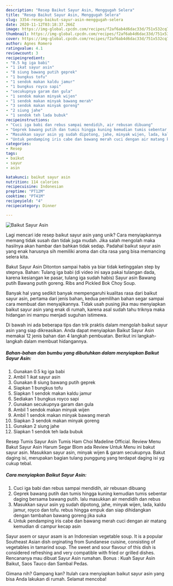 ```yaml
---
description: "Resep Baikut Sayur Asin, Menggugah Selera"
title: "Resep Baikut Sayur Asin, Menggugah Selera"
slug: 3354-resep-baikut-sayur-asin-menggugah-selera
date: 2020-11-12T03:18:37.266Z
image: https://img-global.cpcdn.com/recipes/f2af6ab4d6dac33d/751x532cq70/baikut-sayur-asin-foto-resep-utama.jpg
thumbnail: https://img-global.cpcdn.com/recipes/f2af6ab4d6dac33d/751x532cq70/baikut-sayur-asin-foto-resep-utama.jpg
cover: https://img-global.cpcdn.com/recipes/f2af6ab4d6dac33d/751x532cq70/baikut-sayur-asin-foto-resep-utama.jpg
author: Agnes Romero
ratingvalue: 4.1
reviewcount: 3
recipeingredient:
- "0.5 kg iga babi"
- "1 ikat sayur asin"
- "8 siung bawang putih geprek"
- "1 bungkus tofu"
- "1 sendok makan kaldu jamur"
- "1 bungkus royco sapi"
- "secukupnya garam dan gula"
- "1 sendok makan minyak wijen"
- "1 sendok makan minyak bawang merah"
- "3 sendok makan minyak goreng"
- "2 siung jahe"
- "1 sendok teh lada bubuk"
recipeinstructions:
- "Cuci iga babi dan rebus sampai mendidih, air rebusan dibuang"
- "Geprek bawang putih dan tumis hingga kuning kemudian tumis sebentar daging bersama bawang putih. lalu masukkan air mendidih dan rebus"
- "Masukkan sayur asin yg sudah dipotong, jahe, minyak wijen, lada, kaldu jamur, royco dan tofu. rebus hingga empuk dan siap dihidangkan dengan tambahan bawang goreng jika suka"
- "Untuk pendamping iris cabe dan bawang merah cuci dengan air matang kemudian di campur kecap asin"
categories:
- Resep
tags:
- baikut
- sayur
- asin

katakunci: baikut sayur asin 
nutrition: 114 calories
recipecuisine: Indonesian
preptime: "PT12M"
cooktime: "PT41M"
recipeyield: "4"
recipecategory: Dinner

---
```



![Baikut Sayur Asin](https://img-global.cpcdn.com/recipes/f2af6ab4d6dac33d/751x532cq70/baikut-sayur-asin-foto-resep-utama.jpg)

Lagi mencari ide resep baikut sayur asin yang unik? Cara menyiapkannya memang tidak susah dan tidak juga mudah. Jika salah mengolah maka hasilnya akan hambar dan bahkan tidak sedap. Padahal baikut sayur asin yang enak harusnya sih memiliki aroma dan cita rasa yang bisa memancing selera kita.

Bakut Sayur Asin Ditonton sampai habis ya biar tidak ketinggalan step by stepnya. Bahan: Tulang iga babi (di video ini saya pakai tulangan dada, karena kesiangan ke pasar, tulang iga sudah habis) Sayur asin Bawang putih Bawang putih goreng. Ribs and Pickled Bok Choy Soup.

Banyak hal yang sedikit banyak mempengaruhi kualitas rasa dari baikut sayur asin, pertama dari jenis bahan, kedua pemilihan bahan segar sampai cara membuat dan menyajikannya. Tidak usah pusing jika mau menyiapkan baikut sayur asin yang enak di rumah, karena asal sudah tahu triknya maka hidangan ini mampu menjadi suguhan istimewa.


Di bawah ini ada beberapa tips dan trik praktis dalam mengolah baikut sayur asin yang siap dikreasikan. Anda dapat menyiapkan Baikut Sayur Asin memakai 12 jenis bahan dan 4 langkah pembuatan. Berikut ini langkah-langkah dalam membuat hidangannya.

<!--inarticleads1-->

##### Bahan-bahan dan bumbu yang dibutuhkan dalam menyiapkan Baikut Sayur Asin:

1. Gunakan 0.5 kg iga babi
1. Ambil 1 ikat sayur asin
1. Gunakan 8 siung bawang putih geprek
1. Siapkan 1 bungkus tofu
1. Siapkan 1 sendok makan kaldu jamur
1. Sediakan 1 bungkus royco sapi
1. Gunakan secukupnya garam dan gula
1. Ambil 1 sendok makan minyak wijen
1. Ambil 1 sendok makan minyak bawang merah
1. Siapkan 3 sendok makan minyak goreng
1. Gunakan 2 siung jahe
1. Siapkan 1 sendok teh lada bubuk


Resep Tumis Sayur Asin Tumis Ham Choi Madeline Official. Review Menu Bakut Sayur Asin Harum Segar Blom ada Review Untuk Menu ini bakut sayur asin. Masukkan sayur asin, minyak wijen &amp; garam secukupnya. Bakut daging isi, merupakan bagian tulang punggung yang terdapat daging isi yg cukup tebal. 

<!--inarticleads2-->

##### Cara menyiapkan Baikut Sayur Asin:

1. Cuci iga babi dan rebus sampai mendidih, air rebusan dibuang
1. Geprek bawang putih dan tumis hingga kuning kemudian tumis sebentar daging bersama bawang putih. lalu masukkan air mendidih dan rebus
1. Masukkan sayur asin yg sudah dipotong, jahe, minyak wijen, lada, kaldu jamur, royco dan tofu. rebus hingga empuk dan siap dihidangkan dengan tambahan bawang goreng jika suka
1. Untuk pendamping iris cabe dan bawang merah cuci dengan air matang kemudian di campur kecap asin


Sayur asem or sayur asam is an Indonesian vegetable soup. It is a popular Southeast Asian dish orginating from Sundanese cuisine, consisting of vegetables in tamarind soup. The sweet and sour flavour of this dish is considered refreshing and very compatible with fried or grilled dishes. Rencananya mau dibuat Sayur Asin rumahan. Bonus : Kuah Sayur Asin Baikut, Saos Tauco dan Sambal Pedas. 

Gimana nih? Gampang kan? Itulah cara menyiapkan baikut sayur asin yang bisa Anda lakukan di rumah. Selamat mencoba!
